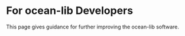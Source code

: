 # For ocean-lib Developers

This page gives guidance for further improving the ocean-lib software.

<FIXME>
